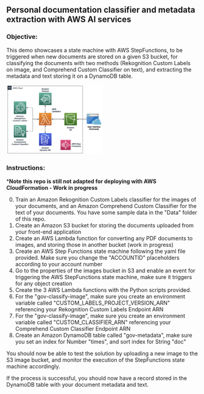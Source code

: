 ## Personal documentation classifier and metadata extraction with AWS AI services

### Objective:
This demo showcases a state machine with AWS StepFunctions, to be triggered when new documents are stored on a given S3 bucket, for classifying the documents with two methods (Rekognition Custom Labels on image, and Comprehend Custom Classifier on text), and extracting the metadata and text storing it on a DynamoDB table.

<img src="./Images/0.png" width="50%" alt="AWS demo architecture" class="center">

### Instructions:

***Note this repo is still not adapted for deploying with AWS CloudFormation - Work in progress**

0. Train an Amazon Rekognition Custom Labels classifier for the images of your documents, and an Amazon Comprehend Custom Classifier for the text of your documents. You have some sample data in the "Data" folder of this repo.
1. Create an Amazon S3 bucket for storing the documents uploaded from your front-end application
2. Create an AWS Lambda function for converting any PDF documents to images, and storing those in another bucket (work in progress)
3. Create an AWS Step Functions state machine following the yaml file provided. Make sure you change the "ACCOUNTID" placeholders according to your account number
4. Go to the properties of the images bucket in S3 and enable an event for triggering the AWS StepFunctions state machine, make sure it triggers for any object creation
5. Create the 3 AWS Lambda functions with the Python scripts provided.
6. For the "gov-classify-image", make sure you create an environment variable called "CUSTOM_LABELS_PROJECT_VERSION_ARN" referencing your Rekognition Custom Labels Endpoint ARN
7. For the "gov-classify-image", make sure you create an environment variable called "CUSTOM_CLASSIFIER_ARN" referencing your Comprehend Custom Classifier Endpoint ARN
8. Create an Amazon DynamoDB table called "gov-metadata", make sure you set an index for Number "times", and sort index for String "doc"

You should now be able to test the solution by uploading a new image to the S3 image bucket, and monitor the execution of the StepFunctions state machine accordingly.

If the process is successful, you should now have a record stored in the DynamoDB table with your document metadata and text.

